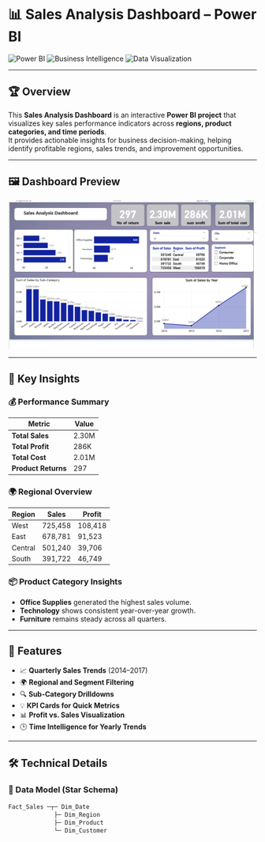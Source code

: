 # 📊 Sales Analysis Dashboard – Power BI  

![Power BI](https://img.shields.io/badge/Power-BI-yellow)
![Business Intelligence](https://img.shields.io/badge/Business-Intelligence-orange)
![Data Visualization](https://img.shields.io/badge/Data-Visualization-blue)

---

## 🏆 Overview  
This **Sales Analysis Dashboard** is an interactive **Power BI project** that visualizes key sales performance indicators across **regions, product categories, and time periods**.  
It provides actionable insights for business decision-making, helping identify profitable regions, sales trends, and improvement opportunities.  

---

## 🖼️ Dashboard Preview  
![Dashboard Preview](https://github.com/Musaddiq485/sales_analysis-report/blob/1f5742bbe8ad8a88c1128acc801557046e08d395/Screenshot%202025-10-31%20172643.png)

---

## 🎯 Key Insights  

### 💰 Performance Summary  
| Metric | Value |
|--------|--------|
| **Total Sales** | 2.30M |
| **Total Profit** | 286K |
| **Total Cost** | 2.01M |
| **Product Returns** | 297 |

### 🌍 Regional Overview  
| Region | Sales | Profit |
|--------|--------|--------|
| West | 725,458 | 108,418 |
| East | 678,781 | 91,523 |
| Central | 501,240 | 39,706 |
| South | 391,722 | 46,749 |

### 📦 Product Category Insights  
- **Office Supplies** generated the highest sales volume.  
- **Technology** shows consistent year-over-year growth.  
- **Furniture** remains steady across all quarters.  

---

## 🚀 Features  
- 📈 **Quarterly Sales Trends** (2014–2017)  
- 🌍 **Regional and Segment Filtering**  
- 🔍 **Sub-Category Drilldowns**  
- 💡 **KPI Cards for Quick Metrics**  
- 📊 **Profit vs. Sales Visualization**  
- 🕒 **Time Intelligence for Yearly Trends**  

---

## 🛠️ Technical Details  

### 📂 Data Model (Star Schema)
```text
Fact_Sales ─┬─ Dim_Date
             ├─ Dim_Region
             ├─ Dim_Product
             └─ Dim_Customer
